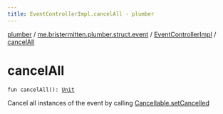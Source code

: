 ```yaml
---
title: EventControllerImpl.cancelAll - plumber
---
```


[plumber](../../index.html) / [me.bristermitten.plumber.struct.event](../index.html) / [EventControllerImpl](index.html) / [cancelAll](./cancel-all.html)

# cancelAll

`fun cancelAll(): `[`Unit`](https://kotlinlang.org/api/latest/jvm/stdlib/kotlin/-unit/index.html)

Cancel all instances of the event by calling [Cancellable.setCancelled](https://hub.spigotmc.org/javadocs/spigot/org/bukkit/event/Cancellable.html#setCancelled(boolean))

